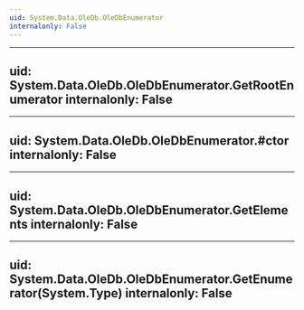 ```yaml
---
uid: System.Data.OleDb.OleDbEnumerator
internalonly: False
---
```


---
uid: System.Data.OleDb.OleDbEnumerator.GetRootEnumerator
internalonly: False
---

---
uid: System.Data.OleDb.OleDbEnumerator.#ctor
internalonly: False
---

---
uid: System.Data.OleDb.OleDbEnumerator.GetElements
internalonly: False
---

---
uid: System.Data.OleDb.OleDbEnumerator.GetEnumerator(System.Type)
internalonly: False
---
